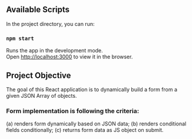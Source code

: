 
## Available Scripts

In the project directory, you can run:

### `npm start`

Runs the app in the development mode.\
Open [http://localhost:3000](http://localhost:3000) to view it in the browser.


## Project Objective 

The goal of this React application is to dynamically build a form from a given JSON Array of objects. 

### Form implementation is following the criteria: 
(a) renders form dynamically based on JSON data;
(b) renders conditional fields conditionally; 
(c) returns form data as JS object on submit.